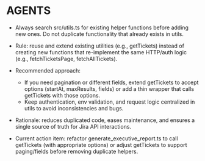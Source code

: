 # AGENTS

- Always search src/utils.ts for existing helper functions before adding new ones. Do not duplicate functionality that already exists in utils.

- Rule: reuse and extend existing utilities (e.g., getTickets) instead of creating new functions that re-implement the same HTTP/auth logic (e.g., fetchTicketsPage, fetchAllTickets).

- Recommended approach:

  - If you need pagination or different fields, extend getTickets to accept options (startAt, maxResults, fields) or add a thin wrapper that calls getTickets with those options.
  - Keep authentication, env validation, and request logic centralized in utils to avoid inconsistencies and bugs.

- Rationale: reduces duplicated code, eases maintenance, and ensures a single source of truth for Jira API interactions.

- Current action item: refactor generate_executive_report.ts to call getTickets (with appropriate options) or adjust getTickets to support paging/fields before removing duplicate helpers.
